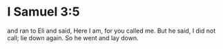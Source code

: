 # I Samuel 3:5

and ran to Eli and said, Here I am, for you called me. But he said, I did not call; lie down again. So he went and lay down.
